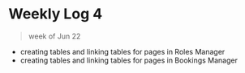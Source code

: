 # Weekly Log 4 
> week of Jun 22
- creating tables and linking tables for pages in Roles Manager
- creating tables and linking tables for pages in Bookings Manager
